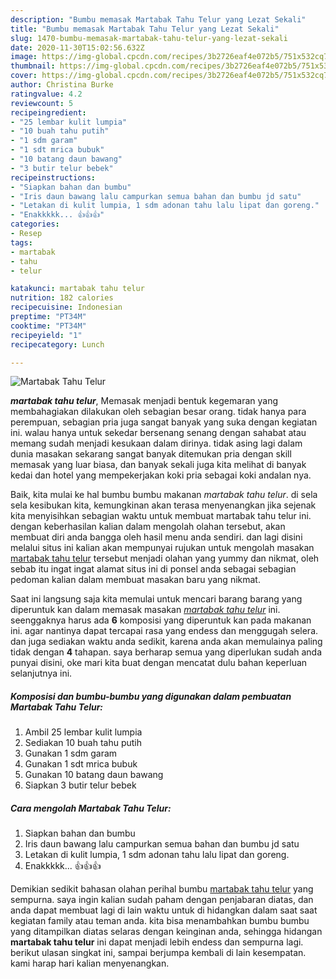 ```yaml
---
description: "Bumbu memasak Martabak Tahu Telur yang Lezat Sekali"
title: "Bumbu memasak Martabak Tahu Telur yang Lezat Sekali"
slug: 1470-bumbu-memasak-martabak-tahu-telur-yang-lezat-sekali
date: 2020-11-30T15:02:56.632Z
image: https://img-global.cpcdn.com/recipes/3b2726eaf4e072b5/751x532cq70/martabak-tahu-telur-foto-resep-utama.jpg
thumbnail: https://img-global.cpcdn.com/recipes/3b2726eaf4e072b5/751x532cq70/martabak-tahu-telur-foto-resep-utama.jpg
cover: https://img-global.cpcdn.com/recipes/3b2726eaf4e072b5/751x532cq70/martabak-tahu-telur-foto-resep-utama.jpg
author: Christina Burke
ratingvalue: 4.2
reviewcount: 5
recipeingredient:
- "25 lembar kulit lumpia"
- "10 buah tahu putih"
- "1 sdm garam"
- "1 sdt mrica bubuk"
- "10 batang daun bawang"
- "3 butir telur bebek"
recipeinstructions:
- "Siapkan bahan dan bumbu"
- "Iris daun bawang lalu campurkan semua bahan dan bumbu jd satu"
- "Letakan di kulit lumpia, 1 sdm adonan tahu lalu lipat dan goreng."
- "Enakkkkk... 👍👍👍"
categories:
- Resep
tags:
- martabak
- tahu
- telur

katakunci: martabak tahu telur 
nutrition: 182 calories
recipecuisine: Indonesian
preptime: "PT34M"
cooktime: "PT34M"
recipeyield: "1"
recipecategory: Lunch

---
```



![Martabak Tahu Telur](https://img-global.cpcdn.com/recipes/3b2726eaf4e072b5/751x532cq70/martabak-tahu-telur-foto-resep-utama.jpg)

<b><i>martabak tahu telur</i></b>, Memasak menjadi bentuk kegemaran yang membahagiakan dilakukan oleh sebagian besar orang. tidak hanya para perempuan, sebagian pria juga sangat banyak yang suka dengan kegiatan ini. walau hanya untuk sekedar bersenang senang dengan sahabat atau memang sudah menjadi kesukaan dalam dirinya. tidak asing lagi dalam dunia masakan sekarang sangat banyak ditemukan pria dengan skill memasak yang luar biasa, dan banyak sekali juga kita melihat di banyak kedai dan hotel yang mempekerjakan koki pria sebagai koki andalan nya.



Baik, kita mulai ke hal bumbu bumbu makanan <i>martabak tahu telur</i>. di sela sela kesibukan kita, kemungkinan akan terasa menyenangkan jika sejenak kita menyisihkan sebagian waktu untuk membuat martabak tahu telur ini. dengan keberhasilan kalian dalam mengolah olahan tersebut, akan membuat diri anda bangga oleh hasil menu anda sendiri. dan lagi disini melalui situs ini kalian akan mempunyai rujukan untuk mengolah masakan <u>martabak tahu telur</u> tersebut menjadi olahan yang yummy dan nikmat, oleh sebab itu ingat ingat alamat situs ini di ponsel anda sebagai sebagian pedoman kalian dalam membuat masakan baru yang nikmat.


Saat ini langsung saja kita memulai untuk mencari barang barang yang diperuntuk kan dalam memasak masakan <u><i>martabak tahu telur</i></u> ini. seenggaknya harus ada <b>6</b> komposisi yang diperuntuk kan pada makanan ini. agar nantinya dapat tercapai rasa yang endess dan menggugah selera. dan juga sediakan waktu anda sedikit, karena anda akan memulainya paling tidak dengan <b>4</b> tahapan. saya berharap semua yang diperlukan sudah anda punyai disini, oke mari kita buat dengan mencatat dulu bahan keperluan selanjutnya ini.

<!--inarticleads1-->

##### Komposisi dan bumbu-bumbu yang digunakan dalam pembuatan Martabak Tahu Telur:

1. Ambil 25 lembar kulit lumpia
1. Sediakan 10 buah tahu putih
1. Gunakan 1 sdm garam
1. Gunakan 1 sdt mrica bubuk
1. Gunakan 10 batang daun bawang
1. Siapkan 3 butir telur bebek




<!--inarticleads2-->

##### Cara mengolah Martabak Tahu Telur:

1. Siapkan bahan dan bumbu
1. Iris daun bawang lalu campurkan semua bahan dan bumbu jd satu
1. Letakan di kulit lumpia, 1 sdm adonan tahu lalu lipat dan goreng.
1. Enakkkkk... 👍👍👍




Demikian sedikit bahasan olahan perihal bumbu <u>martabak tahu telur</u> yang sempurna. saya ingin kalian sudah paham dengan penjabaran diatas, dan anda dapat membuat lagi di lain waktu untuk di hidangkan dalam saat saat kegiatan family atau teman anda. kita bisa menambahkan bumbu bumbu yang ditampilkan diatas selaras dengan keinginan anda, sehingga hidangan <b>martabak tahu telur</b> ini dapat menjadi lebih endess dan sempurna lagi. berikut ulasan singkat ini, sampai berjumpa kembali di lain kesempatan. kami harap hari kalian menyenangkan.

